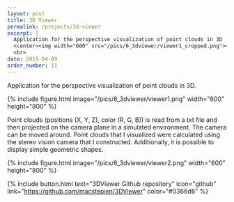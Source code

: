 ```yaml
---
layout: post
title: 3D Viewer
permalink: /projects/3d-viewer
excerpt: |
  Application for the perspective visualization of point clouds in 3D
  <center><img width="600" src="/pics/6_3dviewer/viewer1_cropped.png"></center>
  <br>
date: 2015-04-09
order_number: 11
---
```


Application for the perspective visualization of point clouds in 3D.

{% include figure.html image="/pics/6_3dviewer/viewer1.png" width="600" height="800" %}

Point clouds (positions (X, Y, Z), color (R, G, B)) is read from a txt file and then projected on the camera plane in a simulated environment. The camera can be moved around. Point clouds that I visualized were calculated using the stereo vision camera that I constructed. Additionally, it is possible to display simple geometric shapes.

{% include figure.html image="/pics/6_3dviewer/viewer2.png" width="600" height="800" %}

{% include button.html text="3DViewer Github repository" icon="github" link="https://github.com/macstepien/3DViewer" color="#0366d6" %}
